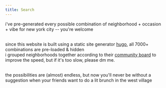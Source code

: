 ```yaml
---
title: Search
---
```


i've pre-generated every possible combination of neighborhood + occasion + vibe for new york city -- you're welcome <br><br>

since this website is built using a static site generator [hugo](https://gohugo.io/), all 7000+ combinations are pre-loaded & hidden <br>
i grouped neighborhoods together according to their [community board](https://en.wikipedia.org/wiki/Community_boards_of_New_York_City) to improve the speed, but if it's too slow, please dm me. <br><br>

the possibilities are (almost) endless, but now you'll never be without a suggestion when your friends want to do a lit brunch in the west village <br>